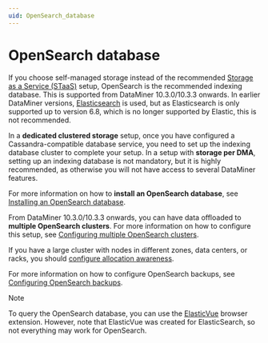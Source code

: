 ```yaml
---
uid: OpenSearch_database
---
```


# OpenSearch database

If you choose self-managed storage instead of the recommended [Storage as a Service (STaaS)](xref:STaaS) setup, OpenSearch is the recommended indexing database. This is supported from DataMiner 10.3.0/10.3.3 onwards. In earlier DataMiner versions, [Elasticsearch](xref:Elasticsearch_database) is used, but as Elasticsearch is only supported up to version 6.8, which is no longer supported by Elastic, this is not recommended.

In a **dedicated clustered storage** setup, once you have configured a Cassandra-compatible database service, you need to set up the indexing database cluster to complete your setup. In a setup with **storage per DMA**, setting up an indexing database is not mandatory, but it is highly recommended, as otherwise you will not have access to several DataMiner features.

For more information on how to **install an OpenSearch database**, see [Installing an OpenSearch database](xref:Installing_OpenSearch_database).

From DataMiner 10.3.0/10.3.3 onwards, you can have data offloaded to **multiple OpenSearch clusters**. For more information on how to configure this setup, see [Configuring multiple OpenSearch clusters](xref:Configuring_multiple_OpenSearch_clusters).

If you have a large cluster with nodes in different zones, data centers, or racks, you should [configure allocation awareness](xref:Configuring_multiple_datacenter_OpenSearch_cluster).

For more information on how to configure OpenSearch backups, see [Configuring OpenSearch backups](xref:Configuring_OpenSearch_Backups).

> [!NOTE]
> To query the OpenSearch database, you can use the [ElasticVue](https://elasticvue.com/) browser extension. However, note that ElasticVue was created for ElasticSearch, so not everything may work for OpenSearch.
